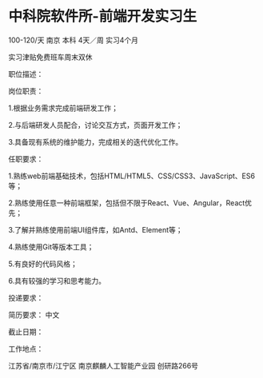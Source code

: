# 中科院软件所-前端开发实习生

100-120/天 南京 本科 4天／周 实习4个月

实习津贴免费班车周末双休

职位描述：

岗位职责： 

1.根据业务需求完成前端研发工作； 

2.与后端研发人员配合，讨论交互方式，页面开发工作；

3.具备现有系统的维护能力，完成相关的迭代优化工作。 

任职要求： 

1.熟练web前端基础技术，包括HTML/HTML5、CSS/CSS3、JavaScript、ES6等； 

2.熟练使用任意一种前端框架，包括但不限于React、Vue、Angular，React优先； 

3.了解并熟练使用前端UI组件库，如Antd、Element等； 

4.熟练使用Git等版本工具； 

5.有良好的代码风格； 

6.具有较强的学习和思考能力。

投递要求：

简历要求： 中文

截止日期：

工作地点：

江苏省/南京市/江宁区 南京麒麟人工智能产业园 创研路266号